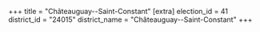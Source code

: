 +++
title = "Châteauguay--Saint-Constant"
[extra]
election_id = 41
district_id = "24015"
district_name = "Châteauguay--Saint-Constant"
+++
